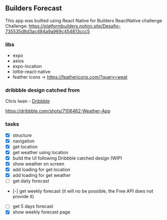 ## Builders Forecast

This app was builted using React Native for Builders ReactNative challenge <br />
Challenge: https://platformbuilders.notion.site/Desafio-735535d8d3ac484a9a969c454813ccc5

### libs

- expo
- axios
- expo-location
- lottie-react-native
- feather icons -> https://feathericons.com/?query=weat

### dribbble design catched from

Chris Iwan - [Dribbble](https://dribbble.com/Chrisiwan)

https://dribbble.com/shots/7106462-Weather-App

### tasks

- [x] structure
- [x] navigation
- [x] get location
- [x] get weather using location
- [x] build the UI following Dribbble catched design (WIP)
- [x] show weather on screen
- [x] add loading for get location
- [x] add loading for get weather
- [ ] get daily forecast
- [-] get weekly forecast (it will no be possible, the Free API does not provide it)
- [ ] get 5 days forecast
- [x] show weekly forecast page
